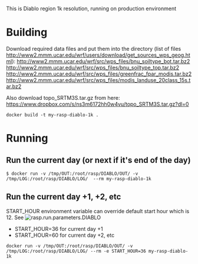 This is Diablo region 1k resolution, running on production environment

# Building
Download required data files and put them into the directory (list of files http://www2.mmm.ucar.edu/wrf/users/download/get_sources_wps_geog.html):
http://www2.mmm.ucar.edu/wrf/src/wps_files/bnu_soiltype_bot.tar.bz2
http://www2.mmm.ucar.edu/wrf/src/wps_files/bnu_soiltype_top.tar.bz2
http://www2.mmm.ucar.edu/wrf/src/wps_files/greenfrac_fpar_modis.tar.bz2
http://www2.mmm.ucar.edu/wrf/src/wps_files/modis_landuse_20class_15s.tar.bz2

Also download topo_SRTM3S.tar.gz from here: https://www.dropbox.com/s/ns3m6172hh0w4vu/topo_SRTM3S.tar.gz?dl=0
```
docker build -t my-rasp-diablo-1k .
```

# Running
## Run the current day (or next if it's end of the day)

```
$ docker run -v /tmp/OUT:/root/rasp/DIABLO/OUT/ -v /tmp/LOG:/root/rasp/DIABLO/LOG/  --rm my-rasp-diablo-1k
```

## Run the current day +1, +2, etc

START_HOUR environment variable can override default start hour which is 12. See ![rasp.run.parameters.DIABLO](DIABLO/rasp.run.parameters.DIABLO)

* START_HOUR=36 for current day +1
* START_HOUR=60 for current day +2, etc

```
docker run -v /tmp/OUT:/root/rasp/DIABLO/OUT/ -v /tmp/LOG:/root/rasp/DIABLO/LOG/ --rm -e START_HOUR=36 my-rasp-diablo-1k
```
